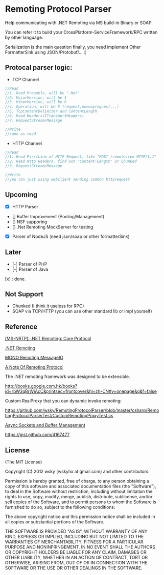 Remoting Protocol Parser
======================

Help communicating with .NET Remoting via MS build-in Binary or SOAP.

You can refer it to build your CrossPlatform-ServiceFramework/RPC written by other language.

Serialization is the main question finally, you need implement Other FormatterSink using JSON/Protobuf/... :)


## Protocal parser logic:

- TCP Channel

```c#
//Read
//1. Read Preamble, will be ".Net"
//2. MajorVersion, will be 1
//3. MinorVersion, will be 0
//4. Operation, will be 5 (request,onewayrequest...)
//5. TcpContentDelimiter and ContentLength
//6. Read Headers(ITransportHeaders)
//7. RequestStream/Message

//Write
//same as read

```

- HTTP Channel

```c#
//Read
//1. Read FirstLine of HTTP Request, like "POST /remote.rem HTTP/1.1"
//2. Read Http Headers, find out "Content-Length" or Chunked
//3. RequestStream/Message

//Write
//you can just using webclient sending common httprequest
```

## Upcoming

- [X] HTTP Parser
- [] Buffer Improvement (Pooling/Management)
- [] NSF supporing
- [] .Net Remoting MockServer for testing
- [x] Parser of NodeJS (need json/soap or other formatterSink)

## Later

- [-] Parser of PHP
- [-] Parser of Java

[x] : done.

## Not Support

- Chunked (I think it useless for RPC)
- SOAP via TCP/HTTP (you can use other standard lib or impl yourself)

## Reference

[[MS-NRTP]: .NET Remoting: Core Protocol](http://msdn.microsoft.com/en-us/library/cc237297(v=prot.20).aspx)

[.NET Remoting](https://github.com/wsky/System.Runtime.Remoting)

[MONO Remoting MessageIO](https://github.com/mono/mono/blob/master/mcs/class/System.Runtime.Remoting/System.Runtime.Remoting.Channels.Tcp/TcpMessageIO.cs)

[A Note Of Remoting Protocol](https://github.com/ali-ent/apploader/issues/4)

The .NET remoting framework was designed to be extensible.

http://books.google.com.hk/books?id=rbW3qBrWiAcC&printsec=frontcover&hl=zh-CN#v=onepage&q&f=false

Custom RealProxy that you can dynamic invoke remoting:

https://github.com/wsky/RemotingProtocolParser/blob/master/csharp/RemotingProtocolParserTest/CustomRemotingProxyTest.cs

[Async Sockets and Buffer Management](http://codebetter.com/gregyoung/2007/06/18/async-sockets-and-buffer-management/)

https://gist.github.com/4167477

## License

(The MIT License)

Copyright (C) 2012 wsky (wskyhx at gmail.com) and other contributors

Permission is hereby granted, free of charge, to any person obtaining a copy of this software and associated documentation files (the "Software"), to deal in the Software without restriction, including without limitation the rights to use, copy, modify, merge, publish, distribute, sublicense, and/or sell copies of the Software, and to permit persons to whom the Software is furnished to do so, subject to the following conditions:

The above copyright notice and this permission notice shall be included in all copies or substantial portions of the Software.

THE SOFTWARE IS PROVIDED "AS IS", WITHOUT WARRANTY OF ANY KIND, EXPRESS OR IMPLIED, INCLUDING BUT NOT LIMITED TO THE WARRANTIES OF MERCHANTABILITY, FITNESS FOR A PARTICULAR PURPOSE AND NONINFRINGEMENT. IN NO EVENT SHALL THE AUTHORS OR COPYRIGHT HOLDERS BE LIABLE FOR ANY CLAIM, DAMAGES OR OTHER LIABILITY, WHETHER IN AN ACTION OF CONTRACT, TORT OR OTHERWISE, ARISING FROM, OUT OF OR IN CONNECTION WITH THE SOFTWARE OR THE USE OR OTHER DEALINGS IN THE SOFTWARE.